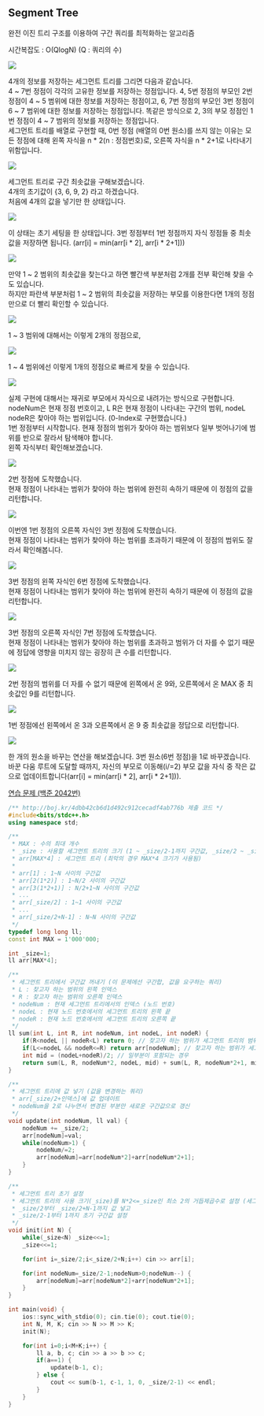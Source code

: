 ## Segment Tree
완전 이진 트리 구조를 이용하여 구간 쿼리를 최적화하는 알고리즘

시간복잡도 : O(QlogN) (Q : 쿼리의 수)

![](https://github.com/user-attachments/assets/427fa5a0-e1b0-4e4b-8b2c-1bf0e61925e1)

4개의 정보를 저장하는 세그먼트 트리를 그리면 다음과 같습니다.  
4 ~ 7번 정점이 각각의 고유한 정보를 저장하는 정점입니다. 4, 5번 정점의 부모인 2번 정점이 4 ~ 5 범위에 대한 정보를 저장하는 정점이고, 6, 7번 정점의 부모인 3번 정점이 6 ~ 7 범위에 대한 정보를 저장하는 정점입니다. 똑같은 방식으로 2, 3의 부모 정점인 1번 정점이 4 ~ 7 범위의 정보를 저장하는 정점입니다.  
세그먼트 트리를 배열로 구현할 때, 0번 정점 (배열의 0번 원소)를 쓰지 않는 이유는 모든 정점에 대해 왼쪽 자식을 n * 2(n : 정점번호)로, 오른쪽 자식을 n * 2+1로 나타내기 위함입니다.

![](https://github.com/user-attachments/assets/e7542a8d-eb12-430e-92f9-aa2436358ace)

세그먼트 트리로 구간 최솟값을 구해보겠습니다.  
4개의 초기값이 {3, 6, 9, 2} 라고 하겠습니다.  
처음에 4개의 값을 넣기만 한 상태입니다.

![](https://github.com/user-attachments/assets/052c46ad-8dbb-4fb0-9041-187455a9b7a9)

이 상태는 초기 세팅을 한 상태입니다. 3번 정점부터 1번 정점까지 자식 정점들 중 최솟값을 저장하면 됩니다. (arr[i] = min(arr[i * 2], arr[i * 2+1]))

![](https://github.com/user-attachments/assets/b549b9ed-cf28-4e4d-9bdb-c54d8cc24700)

만약 1 ~ 2 범위의 최솟값을 찾는다고 하면 빨간색 부분처럼 2개를 전부 확인해 찾을 수도 있습니다.  
하지만 파란색 부분처럼 1 ~ 2 범위의 최솟값을 저장하는 부모를 이용한다면 1개의 정점만으로 더 빨리 확인할 수 있습니다.

![](https://github.com/user-attachments/assets/9988a4d7-be1b-4cb5-bfa4-6420bf785f69)

1 ~ 3 범위에 대해서는 이렇게 2개의 정점으로, 

![](https://github.com/user-attachments/assets/15b78367-ef32-4186-9443-bfdbc1ed987f)

1 ~ 4 범위에선 이렇게 1개의 정점으로 빠르게 찾을 수 있습니다.  

![](https://github.com/user-attachments/assets/07801bf9-85bf-467e-9123-e0279ca78fa5)

실제 구현에 대해서는 재귀로 부모에서 자식으로 내려가는 방식으로 구현합니다.  
nodeNum은 현재 정점 번호이고, L R은 현재 정점이 나타내는 구간의 범위, nodeL nodeR은 찾아야 하는 범위입니다. (0-Index로 구현했습니다.)  
1번 정점부터 시작합니다. 현재 정점의 범위가 찾아야 하는 범위보다 일부 벗어나기에 범위를 반으로 잘라서 탐색해야 합니다.  
왼쪽 자식부터 확인해보겠습니다.

![](https://github.com/user-attachments/assets/804c36d3-ea31-4521-b53e-a3d459bc153a)

2번 정점에 도착했습니다.  
현재 정점이 나타내는 범위가 찾아야 하는 범위에 완전히 속하기 때문에 이 정점의 값을 리턴합니다.

![](https://github.com/user-attachments/assets/f08a4ded-bc18-47c6-9548-4adde5db47eb)

이번엔 1번 정점의 오른쪽 자식인 3번 정점에 도착했습니다.  
현재 정점이 나타내는 범위가 찾아야 하는 범위를 초과하기 때문에 이 정점의 범위도 잘라서 확인해봅니다.

![](https://github.com/user-attachments/assets/6e77bffc-fc96-49e6-bc34-eb4b4cff5d97)

3번 정점의 왼쪽 자식인 6번 정점에 도착했습니다.  
현재 정점이 나타내는 범위가 찾아야 하는 범위에 완전히 속하기 때문에 이 정점의 값을 리턴합니다.

![](https://github.com/user-attachments/assets/4e8ac334-3f48-4c36-82bf-867ed1392a23)

3번 정점의 오른쪽 자식인 7번 정점에 도착했습니다.  
현재 정점이 나타내는 범위가 찾아야 하는 범위를 초과하고 범위가 더 자를 수 없기 때문에 정답에 영향을 미치지 않는 굉장히 큰 수를 리턴합니다.

![](https://github.com/user-attachments/assets/d1ac6160-eef2-4119-b7e6-a58b4aa9b85f)

2번 정점의 범위를 더 자를 수 없기 때문에 왼쪽에서 온 9와, 오른쪽에서 온 MAX 중 최솟값인 9를 리턴합니다.

![](https://github.com/user-attachments/assets/d65437fd-bbfa-4fd6-b993-c97e0f48a20a)

1번 정점에선 왼쪽에서 온 3과 오른쪽에서 온 9 중 최솟값을 정답으로 리턴합니다.

![](https://github.com/user-attachments/assets/ea4ef09e-aaed-4f6c-bdb2-dec367cae2d6)

한 개의 원소을 바꾸는 연산을 해보겠습니다. 3번 원소(6번 정점)을 1로 바꾸겠습니다.  
바꾼 다움 루트에 도달할 때까지, 자신의 부모로 이동해(i/=2) 부모 값을 자식 중 작은 값으로 업데이트합니다(arr[i] = min(arr[i * 2], arr[i * 2+1])).

[연습 문제 (백준 2042번)](https://www.acmicpc.net/problem/2042)

``` c++
/** http://boj.kr/4dbb42cb6d1d492c912cecadf4ab776b 제출 코드 */
#include<bits/stdc++.h>
using namespace std;

/**
 * MAX : 수의 최대 개수
 * _size : 사용할 세그먼트 트리의 크기 (1 ~ _size/2-1까지 구간값, _size/2 ~ _size-1까지 단일값이 저장됨)
 * arr[MAX*4] : 세그먼트 트리 (최악의 경우 MAX*4 크기가 사용됨)
 * 
 * arr[1] : 1~N 사이의 구간값
 * arr[2(1*2)] : 1~N/2 사이의 구간값
 * arr[3(1*2+1)] : N/2+1~N 사이의 구간값
 * ...
 * arr[_size/2] : 1~1 사이의 구간값
 * ...
 * arr[_size/2+N-1] : N~N 사이의 구간값
 */
typedef long long ll;
const int MAX = 1'000'000;

int _size=1;
ll arr[MAX*4];

/**
 * 세그먼트 트리에서 구간값 꺼내기 (이 문제에선 구간합, 값을 요구하는 쿼리)
 * L : 찾고자 하는 범위의 왼쪽 인덱스
 * R : 찾고자 하는 범위의 오른쪽 인덱스
 * nodeNum : 현재 세그먼트 트리에서의 인덱스 (노드 번호)
 * nodeL : 현재 노드 번호에서의 세그먼트 트리의 왼쪽 끝
 * nodeR : 현재 노드 번호에서의 세그먼트 트리의 오른쪽 끝
 */
ll sum(int L, int R, int nodeNum, int nodeL, int nodeR) {
    if(R<nodeL || nodeR<L) return 0; // 찾고자 하는 범위가 세그먼트 트리의 범위를 완전히 벗어나는 경우
    if(L<=nodeL && nodeR<=R) return arr[nodeNum]; // 찾고자 하는 범위가 세그먼트 트리의 범위에 완전히 포함되는 경우
    int mid = (nodeL+nodeR)/2; // 일부분이 포함되는 경우
    return sum(L, R, nodeNum*2, nodeL, mid) + sum(L, R, nodeNum*2+1, mid+1, nodeR);
}

/**
 * 세그먼트 트리에 값 넣기 (값을 변경하는 쿼리)
 * arr[_size/2+인덱스]에 값 업데이트
 * nodeNum을 2로 나누면서 변경된 부분만 새로운 구간값으로 갱신
 */
void update(int nodeNum, ll val) {
    nodeNum += _size/2;
    arr[nodeNum]=val;
    while(nodeNum>1) {
        nodeNum/=2;
        arr[nodeNum]=arr[nodeNum*2]+arr[nodeNum*2+1];
    }
}

/** 
 * 세그먼트 트리 초기 설정
 * 세그먼트 트리의 사용 크기(_size)를 N*2<=_size인 최소 2의 거듭제곱수로 설정 (세그먼트 트리가 완전 이진 트리이기 때문)
 * _size/2부터 _size/2+N-1까지 값 넣고
 * _size/2-1부터 1까지 초기 구간값 설정
 */
void init(int N) {
    while(_size<N) _size<<=1;
    _size<<=1;

    for(int i=_size/2;i<_size/2+N;i++) cin >> arr[i];

    for(int nodeNum=_size/2-1;nodeNum>0;nodeNum--) {
        arr[nodeNum]=arr[nodeNum*2]+arr[nodeNum*2+1];
    }
}

int main(void) {
    ios::sync_with_stdio(0); cin.tie(0); cout.tie(0);
    int N, M, K; cin >> N >> M >> K;
    init(N);

    for(int i=0;i<M+K;i++) {
        ll a, b, c; cin >> a >> b >> c;
        if(a==1) {
            update(b-1, c);
        } else {
            cout << sum(b-1, c-1, 1, 0, _size/2-1) << endl;
        }
    }
}
```

